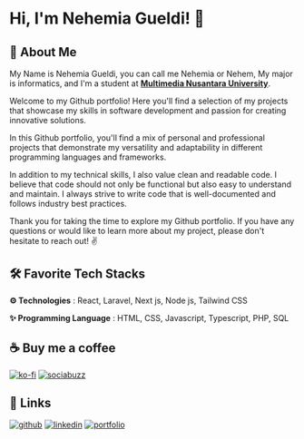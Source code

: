 # Hi, I'm Nehemia Gueldi! 👋


## 🚀 About Me
My Name is Nehemia Gueldi, you can call me Nehemia or Nehem, My major is informatics, and I'm a student at [**Multimedia Nusantara University**](https://www.umn.ac.id).

Welcome to my Github portfolio! Here you'll find a selection of my projects that showcase my skills in software development and passion for creating innovative solutions.

In this Github portfolio, you'll find a mix of personal and professional projects that demonstrate my versatility and adaptability in different programming languages and frameworks.

In addition to my technical skills, I also value clean and readable code. I believe that code should not only be functional but also easy to understand and maintain. I always strive to write code that is well-documented and follows industry best practices.

Thank you for taking the time to explore my Github portfolio. If you have any questions or would like to learn more about my project, please don't hesitate to reach out! ✌️


## 🛠 Favorite Tech Stacks
**⚙️ Technologies** : React, Laravel, Next js, Node js, Tailwind CSS

**✨ Programming Language** : HTML, CSS, Javascript, Typescript, PHP, SQL

## ☕ Buy me a coffee

[![ko-fi](https://img.shields.io/badge/ko-fi-db2777?style=for-the-badge&logo=ko-fi&logoColor=white)](https://ko-fi.com/nehemiagueldi)  [![sociabuzz](https://img.shields.io/badge/sociabuzz-16a34a?style=for-the-badge&logo=StackBlitz&logoColor=white)](https://sociabuzz.com/nehemiagueldi/donate)


## 🔗 Links

[![github](https://img.shields.io/badge/github-1DA1F2?style=for-the-badge&logo=github&logoColor=white)](https://github.com/nehemiagueldi) [![linkedin](https://img.shields.io/badge/linkedin-0A66C2?style=for-the-badge&logo=linkedin&logoColor=white)](https://www.linkedin.com/in/nehemiagueldi/) [![portfolio](https://img.shields.io/badge/my_portfolio-0d9488?style=for-the-badge&logo=square&logoColor=white)](https://nehemiagueldi.github.io/) 

<!--
**nehemiagueldi/nehemiagueldi** is a ✨ _special_ ✨ repository because its `README.md` (this file) appears on your GitHub profile.

Here are some ideas to get you started:

- 🔭 I’m currently working on ...
- 🌱 I’m currently learning ...
- 👯 I’m looking to collaborate on ...
- 🤔 I’m looking for help with ...
- 💬 Ask me about ...
- 📫 How to reach me: ...
- 😄 Pronouns: ...
- ⚡ Fun fact: ...
-->
